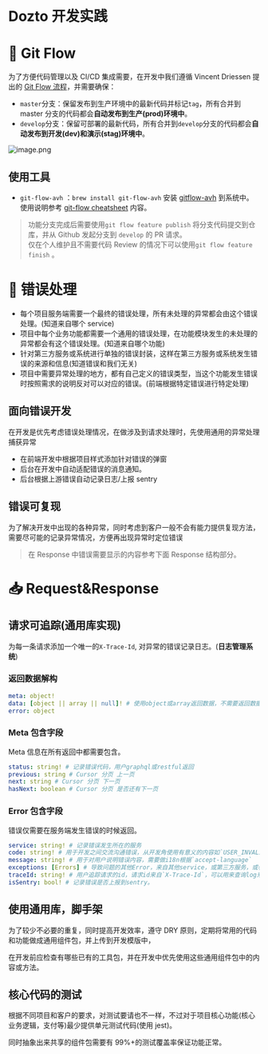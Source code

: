 # Dozto 开发实践

# 🧩 Git Flow

为了方便代码管理以及 CI/CD 集成需要，在开发中我们遵循 Vincent Driessen 提出的 [Git Flow 流程](https://nvie.com/posts/a-successful-git-branching-model/)，并需要确保：

- `master`分支：保留发布到生产环境中的最新代码并标记`tag`，所有合并到 master 分支的代码都会**自动发布到生产(prod)环境中**。
- `develop`分支：保留可部署的最新代码，所有合并到`develop`分支的代码都会**自动发布到开发(dev)和演示(stag)环境中**。

![image.png](https://storage.googleapis.com/slite-api-files-production/files/c83b048e-2a83-45a2-8a3d-8c76caa0d36e/image.png)

## 使用工具

- `git-flow-avh` ：`brew install git-flow-avh` 安装 [gitflow-avh](https://github.com/petervanderdoes/gitflow-avh) 到系统中。 使用说明参考 [git-flow cheatsheet](https://danielkummer.github.io/git-flow-cheatsheet/index.html) 内容。

> 功能分支完成后需要使用`git flow feature publish` 将分支代码提交到仓库，并从 Github 发起分支到 `develop` 的 PR 请求。  
> 仅在个人维护且不需要代码 Review 的情况下可以使用`git flow feature finish` 。

# 🐞 错误处理

- 每个项目服务端需要一个最终的错误处理，所有未处理的异常都会由这个错误处理。(知道来自哪个 service)
- 项目中每个业务功能都需要一个通用的错误处理，在功能模块发生的未处理的异常都会有这个错误处理。(知道来自哪个功能)
- 针对第三方服务或系统进行单独的错误封装，这样在第三方服务或系统发生错误的来源和信息(知道错误和我们无关)
- 项目中需要异常处理的地方，都有自己定义的错误类型，当这个功能发生错误时按照需求的说明反对可以对应的错误。(前端根据特定错误进行特定处理)

## 面向错误开发

在开发是优先考虑错误处理情况，在做涉及到请求处理时，先使用通用的异常处理捕获异常

- 在前端开发中根据项目样式添加针对错误的弹窗
- 后台在开发中自动适配错误的消息通知。
- 后台根据上游错误自动记录日志/上报 sentry

## 错误可复现

为了解决开发中出现的各种异常，同时考虑到客户一般不会有能力提供复现方法，需要尽可能的记录异常情况，方便再出现异常时定位错误

> 在 Response 中错误需要显示的内容参考下面 Response 结构部分。

# 📥 Request&Response

## 请求可追踪(通用库实现)

为每一条请求添加一个唯一的`X-Trace-Id`, 对异常的错误记录日志。(**日志管理系统**)

### 返回数据解构

```yaml
meta: object!
data: [object || array || null]! # 使用object或array返回数据，不需要返回数据的地方返回`null` (创建返回新建的数据，更新返回更新后的数据，删除返回空)
error: object
```

### Meta 包含字段

Meta 信息在所有返回中都需要包含。

```yaml
status: string! # 记录错误代码，用户graphql或restful返回
previous: string # Cursor 分页 上一页
next: string # Cursor 分页 下一页
hasNext: boolean # Cursor 分页 是否还有下一页
```

### Error 包含字段

错误仅需要在服务端发生错误的时候返回。

```yaml
service: string! # 记录错误发生所在的服务
code: string! # 用于开发之间交流沟通错误，从开发角使用有意义的内容如`USER_INVALID_ROLE`
message: string! # 用于对用户说明错误内容，需要做i18n根据`accept-language`
exceptions: [Errors] # 导致问题的其他Error，来自其他service，或第三方服务，或者是校验错误。
traceId: string! # 用户追踪请求的id，请求id来自`X-Trace-Id`，可以用来查询log来查询相关请求。
isSentry: bool! # 记录错误是否上报到sentry。
```

## 使用通用库，脚手架

为了较少不必要的重复，同时提高开发效率，遵守 DRY 原则，定期将常用的代码和功能做成通用组件包，并上传到开发模版中，

在开发前应检查有哪些已有的工具包，并在开发中优先使用这些通用组件包中的内容或方法。

## 核心代码的测试

根据不同项目和客户的要求，对测试要请也不一样，不过对于项目核心功能(核心业务逻辑，支付等)最少提供单元测试代码(使用 jest)。

同时抽象出来共享的组件包需要有 99%+的测试覆盖率保证功能正常。
